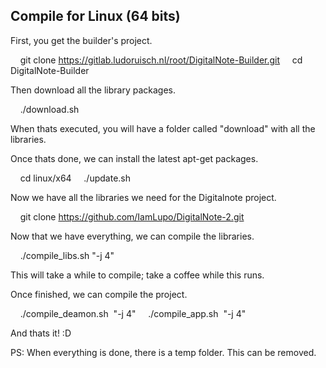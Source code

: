 ## Compile for Linux (64 bits)

First, you get the builder's project.

    git clone https://gitlab.ludoruisch.nl/root/DigitalNote-Builder.git
    cd DigitalNote-Builder

Then download all the library packages.

    ./download.sh

When thats executed, you will have a folder called "download" with all the libraries.

Once thats done, we can install the latest apt-get packages.

    cd linux/x64
    ./update.sh

Now we have all the libraries we need for the Digitalnote project.

    git clone https://github.com/IamLupo/DigitalNote-2.git

Now that we have everything, we can compile the libraries.

    ./compile_libs.sh "-j 4"

This will take a while to compile; take a coffee while this runs.

Once finished, we can compile the project.

    ./compile_deamon.sh  "-j 4"
    ./compile_app.sh  "-j 4"

And thats it! :D

PS: When everything is done, there is a temp folder. This can be removed.